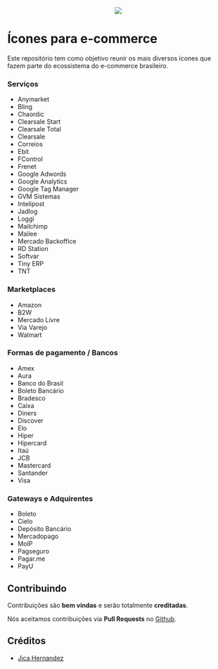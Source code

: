 <p align="center">
  <img src="http://blog.bubbstore.com.br/wp-content/uploads/2017/02/logo@2x.png">
</p>

# Ícones para e-commerce 

Este repositório tem como objetivo reunir os mais diversos ícones que fazem parte do ecossistema do e-commerce brasileiro.

### Serviços

- Anymarket
- Bling
- Chaordic
- Clearsale Start
- Clearsale Total
- Clearsale
- Correios
- Ebit
- FControl
- Frenet
- Google Adwords
- Google Analytics
- Google Tag Manager
- GVM Sistemas
- Intelipost
- Jadlog
- Loggi
- Mailchimp
- Mailee
- Mercado Backoffice
- RD Station
- Softvar
- Tiny ERP
- TNT

### Marketplaces

- Amazon
- B2W
- Mercado Livre
- Via Varejo
- Walmart

### Formas de pagamento / Bancos

- Amex
- Aura
- Banco do Brasil
- Boleto Bancário
- Bradesco
- Caixa
- Diners
- Discover
- Elo
- Hiper
- Hipercard
- Itaú
- JCB
- Mastercard
- Santander
- Visa

### Gateways e Adquirentes

- Boleto
- Cielo
- Depósito Bancário
- Mercadopago
- MoIP
- Pagseguro
- Pagar.me
- PayU

## Contribuindo

Contribuições são **bem vindas** e serão totalmente **creditadas**.

Nós aceitamos contribuições via **Pull Requests** no [Github](https://github.com/bubbstore/ecommerce-icons).

## Créditos

- [Jica Hernandez](https://github.com/jicahernandez)